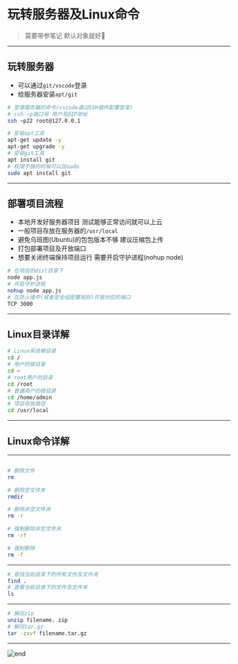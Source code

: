 
# **玩转服务器及Linux命令**
>莫要带参笔记 默认对象就好🌈  

------
## **玩转服务器**
* 可以通过`git/vscode`登录
* 给服务器安装`apt/git`

```bash
# 登录服务器的命令(vscode通过SSH插件配置登录)
# ssh –p端口号 用户名@IP地址
ssh –p22 root@127.0.0.1
```

```bash
# 安装apt工具
apt-get update -y
apt-get upgrade -y
# 安装git工具
apt install git
# 权限不够的时候可以加sudo
sudo apt install git
```

------
## **部署项目流程**
* 本地开发好服务器项目 测试能够正常访问就可以上云
* 一般项目存放在服务器的`/usr/local`
* 避免乌班图(Ubuntu)的包包版本不够 建议压缩包上传
* 打包部署项目及开放端口
* 想要关闭终端保持项目运行 需要开启守护进程(nohup node)

```bash
# 在项目的dist目录下
node app.js
# 开启守护进程
nohup node app.js
# 在防火墙中(或者安全组配置规则)开放对应的端口
TCP 3000
```

------
## **Linux目录详解**
```bash
# Linux系统根目录
cd /
# 用户的根目录
cd ~
# root用户的目录
cd /root
# 普通用户的根目录
cd /home/admin
# 项目存放路径
cd /usr/local
```

------
## **Linux命令详解**

------
```bash

# 删除文件
rm

# 删除空文件夹
rmdir

# 删除非空文件夹
rm -r

# 强制删除非空文件夹
rm -rf

# 强制删除
rm -f

```

------
```bash
# 查找当前目录下的所有文件及文件夹
find .
# 查看当前目录下的文件及文件夹
ls
```

------
```bash
# 解压zip
unzip filename. zip
# 解压tar.gz
tar -zxvf filename.tar.gz
```

------
![end](https://gitee.com/techpang/img_emoji_libs/raw/master/img_bed/markdown_images/end.jpg '富婆加我吧不想努力了')
